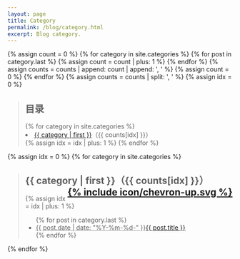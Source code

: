 ```yaml
---
layout: page
title: Category
permalink: /blog/category.html
excerpt: Blog category.
---
```


{% assign count = 0 %}
{% for category in site.categories %}
  {% for post in category.last %}
    {% assign count = count | plus: 1 %}
  {% endfor %}
  {% assign counts = counts | append: count | append: ', ' %}
  {% assign count = 0 %}
{% endfor %}
{% assign counts = counts | split: ', ' %}
{% assign idx = 0 %}
<blockquote id="category">
  <h2>目录</h2>
{% for category in site.categories %}
  <li><a href="#{{ category[0] }}">{{ category | first }}</a>（{{ counts[idx] }}）</li>
  {% assign idx = idx | plus: 1 %}
{% endfor %}
</blockquote>

{% assign idx = 0 %}
{% for category in site.categories %}
<blockquote class="contents">
  <h2 id="{{ category[0] }}">{{ category | first }}（{{ counts[idx] }}）<a href="#category" style="float:right;">{% include icon/chevron-up.svg %}</a></h2>
    {% assign idx = idx | plus: 1 %}
  <ul>
    {% for post in category.last %}
    <li><abbr title="{{ post.date | date_to_xmlschema }}">{{ post.date | date: "%Y-%m-%d-" }}</abbr><a href="{{ post.url }}">{{ post.title }}</a></li>
    {% endfor %}
  </ul>
</blockquote>
{% endfor %}
